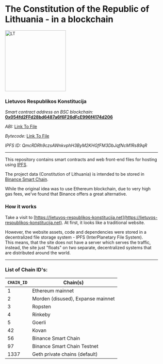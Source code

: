 # The Constitution of the Republic of Lithuania - in a blockchain

<img src="web/src/ipfs/lt_herbas.png" alt="LT" width="200"/>

### Lietuvos Respublikos Konstitucija

<i>Smart contract address on BSC blockchain:</i> <b>[0x054fd2FFd28bd6487a6f6F26dFcE996f4174d206](https://www.bscscan.com/address/0x054fd2FFd28bd6487a6f6F26dFcE996f4174d206)</b>

<i>ABI:</i> [Link To File](./ABI)

<i>Bytecode:</i> [Link To File](./bytecode)

<i>IPFS ID: QmcRDRh9czsAWnkvphH3ByM2KHGfFM3DbJqfNcM1Rs89qR </i>

<hr>

This repository contains smart contracts and web front-end files for hosting using [IPFS](https://en.wikipedia.org/wiki/InterPlanetary_File_System).

The project data (Constitution of Lithuania) is intended to be stored in [Binance Smart Chain](https://www.binance.org/en/smartChain).

While the original idea was to use Ethereum blockchain, due to very high gas fees, we've found that Binance offers a great alternative.

### How it works

Take a visit to [https://lietuvos-respublikos-konstitucija.net](https://lietuvos-respublikos-konstitucija.net). At first, it looks like a traditional website.

However, the website assets, code and dependencies were stored in a decentralized file storage system - IPFS (InterPlanetary File System).<br>
This means, that the site does not have a server which serves the traffic, instead, the site just "floats" on two separate, decentralized systems that are distributed around the world.
<br>

<hr>

### List of Chain ID's:

| `CHAIN_ID`     | Chain(s)                                   |
| ---------------| -------------------------------------------|
| 1              | Ethereum mainnet                           |
| 2              | Morden (disused), Expanse mainnet          |
| 3              | Ropsten                                    |
| 4              | Rinkeby                                    |
| 5              | Goerli                                     |
| 42             | Kovan                                      |
| 56             | Binance Smart Chain                        |
| 97             | Binance Smart Chain  Testnet                                |
| 1337           | Geth private chains (default)              |
